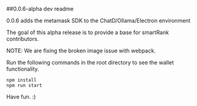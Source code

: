 ##0.0.6-alpha dev readme

0.0.6 adds the metamask SDK to the ChatD/Ollama/Electron environment

The goal of this alpha release is to provide a base for smartRank contributors.

NOTE:  We are fixing the broken image issue with webpack.

Run the following commands in the root directory to see the wallet functionality.

```
npm install
npm run start
```

Have fun.  :)